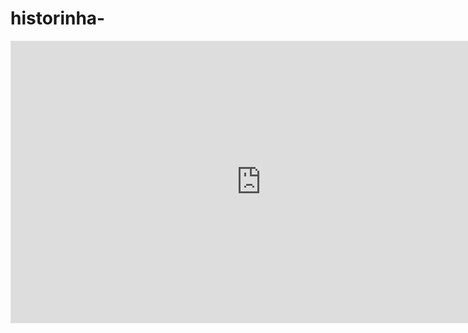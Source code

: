 # historinha-
<iframe style="border: 1px solid rgba(0, 0, 0, 0.1);" width="800" height="450" src="https://embed.figma.com/board/Y7GsUhaprN0YTZ7hXhoaOI/Fluxograma%3A-crie-uma-aventura-com-HTML%2C-CSS-e-JavaScript-(Community)?node-id=0-1&embed-host=share" allowfullscreen></iframe>
